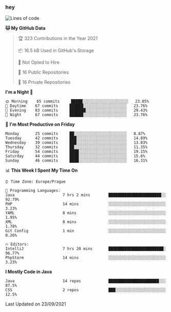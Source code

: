 ### hey

<!--START_SECTION:waka-->
![Lines of code](https://img.shields.io/badge/From%20Hello%20World%20I%27ve%20Written-108925%20lines%20of%20code-blue)

**🐱 My GitHub Data** 

> 🏆 323 Contributions in the Year 2021
 > 
> 📦 16.5 kB Used in GitHub's Storage 
 > 
> 🚫 Not Opted to Hire
 > 
> 📜 16 Public Repositories 
 > 
> 🔑 16 Private Repositories  
 > 
**I'm a Night 🦉** 

```text
🌞 Morning    65 commits     █████░░░░░░░░░░░░░░░░░░░░   23.05% 
🌆 Daytime    67 commits     ██████░░░░░░░░░░░░░░░░░░░   23.76% 
🌃 Evening    83 commits     ███████░░░░░░░░░░░░░░░░░░   29.43% 
🌙 Night      67 commits     ██████░░░░░░░░░░░░░░░░░░░   23.76%

```
📅 **I'm Most Productive on Friday** 

```text
Monday       25 commits     ██░░░░░░░░░░░░░░░░░░░░░░░   8.87% 
Tuesday      42 commits     ███░░░░░░░░░░░░░░░░░░░░░░   14.89% 
Wednesday    39 commits     ███░░░░░░░░░░░░░░░░░░░░░░   13.83% 
Thursday     32 commits     ██░░░░░░░░░░░░░░░░░░░░░░░   11.35% 
Friday       54 commits     ████░░░░░░░░░░░░░░░░░░░░░   19.15% 
Saturday     44 commits     ████░░░░░░░░░░░░░░░░░░░░░   15.6% 
Sunday       46 commits     ████░░░░░░░░░░░░░░░░░░░░░   16.31%

```


📊 **This Week I Spent My Time On** 

```text
⌚︎ Time Zone: Europe/Prague

💬 Programming Languages: 
Java                     7 hrs 2 mins        ███████████████████████░░   92.79% 
PHP                      14 mins             ░░░░░░░░░░░░░░░░░░░░░░░░░   3.23% 
YAML                     8 mins              ░░░░░░░░░░░░░░░░░░░░░░░░░   1.95% 
XML                      8 mins              ░░░░░░░░░░░░░░░░░░░░░░░░░   1.78% 
Git Config               1 min               ░░░░░░░░░░░░░░░░░░░░░░░░░   0.26%

🔥 Editors: 
IntelliJ                 7 hrs 20 mins       ████████████████████████░   96.77% 
PhpStorm                 14 mins             ░░░░░░░░░░░░░░░░░░░░░░░░░   3.23%

```

**I Mostly Code in Java** 

```text
Java                     14 repos            ██████████████████████░░░   87.5% 
CSS                      2 repos             ███░░░░░░░░░░░░░░░░░░░░░░   12.5%

```



 Last Updated on 23/09/2021
<!--END_SECTION:waka-->
